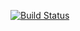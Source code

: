 [![Build Status](https://travis-ci.org/PracticaDS/ci-travis.svg)](https://travis-ci.org/practicasdesarrolloCHT/vacacionespermanentes)

